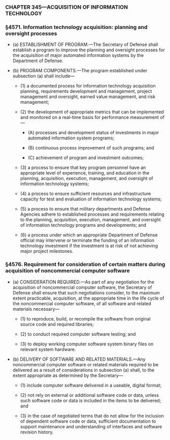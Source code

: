 ### **CHAPTER 345—ACQUISITION OF INFORMATION TECHNOLOGY**

### §4571. Information technology acquisition: planning and oversight processes
* (a) ESTABLISHMENT OF PROGRAM.—The Secretary of Defense shall establish a program to improve the planning and oversight processes for the acquisition of major automated information systems by the Department of Defense.

* (b) PROGRAM COMPONENTS.—The program established under subsection (a) shall include—

  * (1) a documented process for information technology acquisition planning, requirements development and management, project management and oversight, earned value management, and risk management;

  * (2) the development of appropriate metrics that can be implemented and monitored on a real-time basis for performance measurement of—

    * (A) processes and development status of investments in major automated information system programs;

    * (B) continuous process improvement of such programs; and

    * (C) achievement of program and investment outcomes;


  * (3) a process to ensure that key program personnel have an appropriate level of experience, training, and education in the planning, acquisition, execution, management, and oversight of information technology systems;

  * (4) a process to ensure sufficient resources and infrastructure capacity for test and evaluation of information technology systems;

  * (5) a process to ensure that military departments and Defense Agencies adhere to established processes and requirements relating to the planning, acquisition, execution, management, and oversight of information technology programs and developments; and

  * (6) a process under which an appropriate Department of Defense official may intervene or terminate the funding of an information technology investment if the investment is at risk of not achieving major project milestones.

### §4576. Requirement for consideration of certain matters during acquisition of noncommercial computer software
* (a) CONSIDERATION REQUIRED.—As part of any negotiation for the acquisition of noncommercial computer software, the Secretary of Defense shall ensure that such negotiations consider, to the maximum extent practicable, acquisition, at the appropriate time in the life cycle of the noncommercial computer software, of all software and related materials necessary—

  * (1) to reproduce, build, or recompile the software from original source code and required libraries;

  * (2) to conduct required computer software testing; and

  * (3) to deploy working computer software system binary files on relevant system hardware.


* (b) DELIVERY OF SOFTWARE AND RELATED MATERIALS.—Any noncommercial computer software or related materials required to be delivered as a result of considerations in subsection (a) shall, to the extent appropriate as determined by the Secretary—

  * (1) include computer software delivered in a useable, digital format;

  * (2) not rely on external or additional software code or data, unless such software code or data is included in the items to be delivered; and

  * (3) in the case of negotiated terms that do not allow for the inclusion of dependent software code or data, sufficient documentation to support maintenance and understanding of interfaces and software revision history.